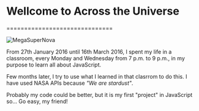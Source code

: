 # Wellcome to Across the Universe
==============================

![MegaSuperNova](https://pixabay.com/static/uploads/photo/2011/12/14/12/11/horsehead-nebula-11081_960_720.jpg)

From 27th January 2016 until 16th March 2016, I spent my life in a classroom, every Monday and Wednesday from 7 p.m. to 9 p.m., in my purpose to learn all about JavaScript.

Few months later, I try to use what I learned in that clasrrom to do this. I have used NASA APIs because *"We are stardust"*. 

Probably my code could be better, but it is my first "project" in JavaScript so... Go easy, my friend!
